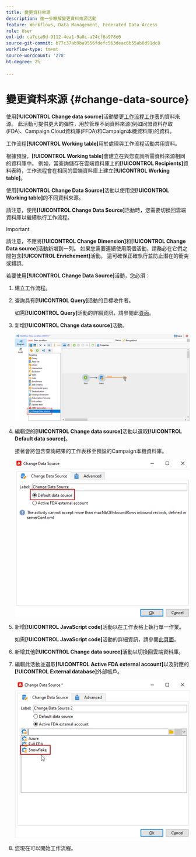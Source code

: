 ```yaml
---
title: 變更資料來源
description: 進一步瞭解變更資料來源活動
feature: Workflows, Data Management, Federated Data Access
role: User
exl-id: ca7eca9d-9112-4ea1-9a0c-a24cf6a978e6
source-git-commit: b77c37ab9ba9556fdefc563deac6b55ab0d91dc8
workflow-type: tm+mt
source-wordcount: '278'
ht-degree: 2%

---
```


# 變更資料來源 {#change-data-source}

使用&#x200B;**[!UICONTROL Change data source]**&#x200B;活動變更[工作流程工作表](use-workflow-data.md#workflow-temporary-work-table)的資料來源。 此活動可提供更大的彈性，用於管理不同資料來源(例如同盟資料存取(FDA)、Campaign Cloud資料庫(FFDA)和Campaign本機資料庫)的資料。

工作流程&#x200B;**[!UICONTROL Working table]**&#x200B;用於處理與工作流程活動共用資料。

根據預設，**[!UICONTROL Working table]**&#x200B;會建立在與您查詢所需資料來源相同的資料庫中。
例如，當查詢儲存在雲端資料庫上的&#x200B;**[!UICONTROL Recipients]**&#x200B;資料表時，工作流程會在相同的雲端資料庫上建立&#x200B;**[!UICONTROL Working table]**。

使用&#x200B;**[!UICONTROL Change Data Source]**&#x200B;活動以使用您&#x200B;**[!UICONTROL Working table]**&#x200B;的不同資料來源。

請注意，使用&#x200B;**[!UICONTROL Change Data Source]**&#x200B;活動時，您需要切換回雲端資料庫以繼續執行工作流程。

>[!IMPORTANT]
>
>請注意，不應將&#x200B;**[!UICONTROL Change Dimension]**&#x200B;和&#x200B;**[!UICONTROL Change Data source]**&#x200B;活動新增到一列。 如果您需要連續使用兩個活動，請務必在它們之間包含&#x200B;**[!UICONTROL Enrichement]**&#x200B;活動。 這可確保正確執行並防止潛在的衝突或錯誤。

若要使用&#x200B;**[!UICONTROL Change Data Source]**&#x200B;活動，您必須：

1. 建立工作流程。

1. 查詢具有&#x200B;**[!UICONTROL Query]**&#x200B;活動的目標收件者。

   如需&#x200B;**[!UICONTROL Query]**&#x200B;活動的詳細資訊，請參閱此[頁面](query.md#create-a-query)。

1. 新增&#x200B;**[!UICONTROL Change data source]**&#x200B;活動。

   ![](assets/change-data-source.png)

1. 編輯您的&#x200B;**[!UICONTROL Change data source]**&#x200B;活動以選取&#x200B;**[!UICONTROL Default data source]**。

   接著會將包含查詢結果的工作表移至預設的Campaign本機資料庫。

   ![](assets/change-data-source_2.png)

1. 新增&#x200B;**[!UICONTROL JavaScript code]**&#x200B;活動以在工作表格上執行單一作業。

   如需&#x200B;**[!UICONTROL JavaScript code]**&#x200B;活動的詳細資訊，請參閱[此頁面](sql-code-and-javascript-code.md#javascript-code)。

1. 新增其他&#x200B;**[!UICONTROL Change data source]**&#x200B;活動以切換回雲端資料庫。

1. 編輯此活動並選取&#x200B;**[!UICONTROL Active FDA external account]**&#x200B;以及對應的&#x200B;**[!UICONTROL External database]**&#x200B;外部帳戶。

   ![](assets/change-data-source_3.png)

1. 您現在可以開始工作流程。
